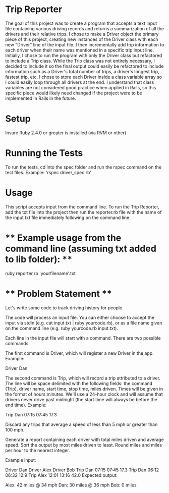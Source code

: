 # **Trip Reporter**

The goal of this project was to create a program that accepts a text input file containing various driving records and returns a summarization of all the drivers and their relative trips.  I chose to make a Driver object the primary piece of this project, creating new instances of the Driver class with each new "Driver" line of the input file. I then incrementally add trip information to each driver when their name was mentioned in a specific trip input line.  Initially, I chose to run the program with only the Driver class but refactored to include a Trip class.  While the Trip class was not entirely necessary, I decided to include it so the final output could easily be refactored to include information such as a Driver's total number of trips, a driver's longest trip, fastest trip, etc.  I chose to store each Driver inside a class variable array so I could easily loop through all drivers at the end.  I understand that class variables are not considered good practice when applied in Rails, so this specific piece would likely need changed if the project were to be implemented in Rails in the future.  


# **Setup**
Insure Ruby 2.4.0 or greater is installed (via RVM or other)

# **Running the Tests**
To run the tests, cd into the spec folder and run the rspec command on the test files.  Example: 'rspec driver_spec.rb'


# **Usage**
This script accepts input from the command line. To run the Trip Reporter, add the txt file into the project then run the reporter.rb file with the name of the input txt file immediately following on the command line. 

# ** Example usage from the command line (assuming txt added to lib folder): **
ruby reporter.rb 'yourfilename'.txt

# ** Problem Statement **
Let's write some code to track driving history for people.

The code will process an input file. You can either choose to accept the input via stdin (e.g. cat input.txt | ruby yourcode.rb), or as a file name given on the command line (e.g. ruby yourcode.rb input.txt).

Each line in the input file will start with a command. There are two possible commands.

The first command is Driver, which will register a new Driver in the app. Example:

Driver Dan

The second command is Trip, which will record a trip attributed to a driver. The line will be space delimited with the following fields: the command (Trip), driver name, start time, stop time, miles driven. Times will be given in the format of hours:minutes. We'll use a 24-hour clock and will assume that drivers never drive past midnight (the start time will always be before the end time). Example:

Trip Dan 07:15 07:45 17.3

Discard any trips that average a speed of less than 5 mph or greater than 100 mph.

Generate a report containing each driver with total miles driven and average speed. Sort the output by most miles driven to least. Round miles and miles per hour to the nearest integer.

Example input:

Driver Dan
Driver Alex
Driver Bob
Trip Dan 07:15 07:45 17.3
Trip Dan 06:12 06:32 12.9
Trip Alex 12:01 13:16 42.0
Expected output:

Alex: 42 miles @ 34 mph
Dan: 30 miles @ 36 mph
Bob: 0 miles
